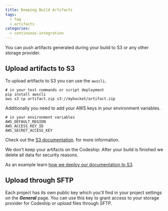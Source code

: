 ```yaml
---
title: Keeping Build Artifacts
tags:
  - faq
  - artifacts
categories:
  - continuous-integration
---
```

You can push artifacts generated during your build to S3 or any other storage provider.

## Upload artifacts to S3

To upload artifacts to S3 you can use the `awscli`.

```shell
# in your test commands or script deployment
pip install awscli
aws s3 cp artifact.zip s3://mybucket/artifact.zip
```

Additionally you need to add your AWS keys in your environment variables.

```shell
# in your environment variables
AWS_DEFAULT_REGION
AWS_ACCESS_KEY_ID
AWS_SECRET_ACCESS_KEY
```

Check out the [S3 documentation](http://docs.aws.amazon.com/cli/latest/reference/s3/index.html). for more information.

We don't keep your artifacts on the Codeship: After your build is finished we delete all data for security reasons.

As an example learn [how we deploy our documentation to S3](http://blog.codeship.com/middleman-s3-deploy/).

## Upload through SFTP

Each project has its own public key which you'll find in your project settings on the ***General*** page. You can use this key to grant access to your storage provider for Codeship or upload files through SFTP.
